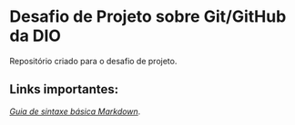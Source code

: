 # Desafio de Projeto sobre Git/GitHub da DIO
Repositório criado para o desafio de projeto.
## Links importantes:

*[Guia de sintaxe básica Markdown](https://www.markdownguide.org/basic-syntax/)*.
